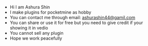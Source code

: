 - Hi I am Ashura Shin
- I make plugins for pocketmine as hobby
- You can contact me through email: ashurashin44@gamil.com
- You can share or use it for free but you need to give credit if your showing it in vedio
- You cannot sell any plugin
- Hope we work peacefully
<!---
AshuraShinPlugin/AshuraShinPlugin is a ✨ special ✨ repository because its `README.md` (this file) appears on your GitHub profile.
You can click the Preview link to take a look at your changes.
--->

